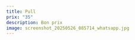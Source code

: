 ```yaml
---
title: Pull
prix: "35"
description: Bon prix
image: screenshot_20250526_085714_whatsapp.jpg
---
```

